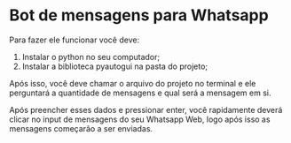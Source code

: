 # Bot de mensagens para Whatsapp

Para fazer ele funcionar você deve:

1. Instalar o python no seu computador;
2. Instalar a biblioteca pyautogui na pasta do projeto;

Após isso, você deve chamar o arquivo do projeto no terminal e ele perguntará a quantidade de mensagens e qual será a mensagem em si.

Após preencher esses dados e pressionar enter, você rapidamente deverá clicar no input de mensagens do seu Whatsapp Web, logo após isso as mensagens começarão a ser enviadas.
